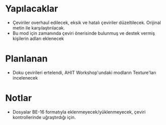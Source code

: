 # Yapılacaklar
* Çeviriler overhaul edilecek, eksik ve hatalı çeviriler düzeltilecek. Orijinal metin ile karşılaştırılacak.
* Bu mod için zamanında çeviri önerisinde bulunmuş ve destek vermiş kişilerin adları eklenecek

# Planlanan
* Doku çevirileri ertelendi, AHIT Workshop'undaki modların Texture'ları incelenecek

# Notlar
* Dosyalar BE-16 formatıyla eklenmeyecek/yüklenmeyecek, çeviri kontrollerinde uğraştırdığı için.
